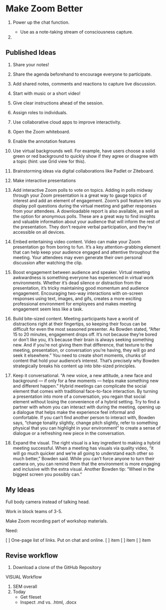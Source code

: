 # Make Zoom Better

1. Power up the chat function.
    + Use as a note-taking stream of consciousness capture.

2. 



## Published Ideas

1. Share your notes!
2. Share the agenda beforehand to encourage everyone to participate.
3. Add shared notes, comments and reactions to capture live discussion.
4. Start with music or a short video!
5. Give clear instructions ahead of the session.
6. Assign roles to individuals.
7. Use collaborative cloud apps to improve interactivity.
8. Open the Zoom whiteboard.
9. Enable the annotation features
10. Use virtual backgrounds well. For example, have users choose a solid green or red background to quickly show if they agree or disagree with a topic (hint: use Grid view for this). 
11. Brainstorming ideas via digital collaborations like Padlet or Ziteboard.
12. Make interactive presentations
13. Add interactive Zoom polls to vote on topics. Adding in polls midway through your Zoom presentation is a great way to gauge topics of interest and add an element of engagement. Zoom’s poll feature lets you display poll questions during the virtual meeting and gather responses from your attendees. A downloadable report is also available, as well as the option for anonymous polls. These are a great way to find insights and valuable information about your audience that will inform the rest of the presentation. They don’t require verbal participation, and they’re accessible on all devices.
 
14. Embed entertaining video content. Video can make your Zoom presentation go from boring to fun. It’s a key attention-grabbing element that can help keep your audience engaged and attentive throughout the meeting. Your attendees may even generate their own personal discussion after watching the clip. 

15. Boost engagement between audience and speaker. Virtual meeting awkwardness is something everyone has experienced in virtual work environments. Whether it’s dead silence or distraction from the presentation, it’s tricky maintaining good momentum and audience engagement. Encouraging two-way interactions with on-screen responses using text, images, and gifs, creates a more exciting professional environment for employees and makes meeting engagement seem less like a task. 

16. Build bite-sized content. Meeting participants have a world of distractions right at their fingertips, so keeping their focus can be difficult for even the most seasoned presenter. As Bowden stated, “After 15 to 20 minutes, engagement drops off. It’s not because they’re bored or don’t like you, it’s because their brain is always seeking something new. And if you’re not giving them that difference, that texture to the meeting, presentation, or conversation you’re having, they will go and seek it elsewhere.” You need to create short moments, chunks of content that hold your audience’s interest. That’s precisely why Bowden strategically breaks his content up into bite-sized principles. 

17. Keep it conversational. “A new voice, a new attitude, a new face and background — if only for a few moments — helps make something new and different happen.” Hybrid meetings can complicate the social element that comes with traditional face-to-face interaction. By turning a presentation into more of a conversation, you regain that social element without losing the convenience of a hybrid setting. Try to find a partner with whom you can interact with during the meeting, opening up a dialogue that helps make the experience feel informal and comfortable. If you can’t find another person to interact with, Bowden says, “change tonality slightly, change pitch slightly, refer to something physical that you can highlight in your environment” to create a sense of dialogue or a refreshing new piece in the conversation.

18. Expand the visual. The right visual is a key ingredient to making a hybrid meeting successful. When a meeting has visuals via quality video, “it will go much quicker and we’re all going to understand each other so much better,” Bowden said. While you can’t force anyone to turn their camera on, you can remind them that the environment is more engaging and inclusive with the extra visual. Another Bowden tip: “Wheel in the biggest screen you possibly can.”





## My Ideas

Full body camera instead of talking head.

Work in block teams of 3-5. 

Make Zoom recording part of workshop materials.



Need:

[ ] One-page list of links. Put on chat and online.
[ ] item
[ ] item
[ ] item



## Revise workflow

1. Download a clone of the GitHub Repository



VISUAL Workflow

1. SEM overall
2. Today
    + Get fileset
    + Inspect .md vs. .html, .docx
    
    
